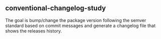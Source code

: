 ## conventional-changelog-study
The goal is bump/change the package version following the semver standard based on commit messages and generate a changelog file that shows the releases history.